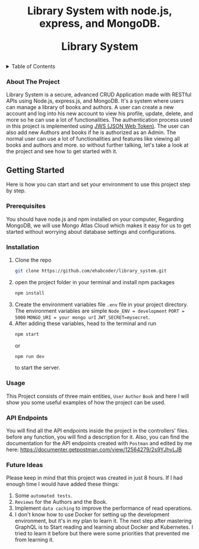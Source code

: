 <div>
<h1 align="center">
    Library System with node.js, express, and MongoDB.
    <br />
    <p>Library System </p>
  </h1>
</div>
<!-- TABLE OF CONTENTS -->
<details>
  <summary>Table of Contents</summary>
  <ol>
    <li>
      <a href="#about-the-project">About the project</a>
    </li>
    <li>
      <a href="#getting-started">Getting Started</a>
      <ul>
        <li><a href="#prerequisites">Prerequisites</a></li>
        <li><a href="#installation">Installation</a></li>
      </ul>
    </li>
    <li>
      <a href="#usage">Usage</a>
      <ul>
        <li><a href="#api-endpoints">API Endpoints</a></li>
      </ul>
    </li>
    <li>
      <a href="#future-ideas">What Will be added to the project in the future?</a>
    </li>
  </ol>
</details>

<!-- ABOUT THE PROJECT -->
### About The Project
Library System is a secure, advanced CRUD Application made with RESTful APIs using Node.js, express.js, and MongoDB.
It's a system where users can manage a library of books and authors. A user can create a new account and log into his new account to view his profile, update, delete, and more so he can use a lot of functionalities. The authentication process used in this project is implemented using <a href="https://jwt.io/">JWS (JSON Web Token)</a>. The user can also add new Authors and books if he is authorized as an Admin. The normal user can use a lot of functionalities and features like viewing all books and authors and more. so without further talking, let's take a look at the project and see how to get started with it.

<!-- GETTING STARTED -->
## Getting Started
Here is how you can start and set your environment to use this project step by step.

### Prerequisites
You should have node.js and npm installed on your computer, Regarding MongoDB, we will use Mongo Atlas Cloud which makes it easy for us to get started without worrying about database settings and configurations.

### Installation
1. Clone the repo
   ```sh
   git clone https://github.com/ehabcoder/library_system.git
   ```
2. open the project folder in your terminal and install npm packages
   ```sh
   npm install
   ```
3. Create the environment variables file ``.env`` file in your project directory. The environment variables are simple ``Node_ENV = development`` ``PORT = 5000`` ``MONGO_URI = your mongo urI`` ``JWT_SECRET=mysecret``.
4. After adding these variables, head to the terminal and run
   ```sh
   npm start
   ```
   or
   ```sh
   npm run dev
   ```
   to start the server.

### Usage
This Project consists of three main entities, ``User`` ``Author`` ``Book`` and here I will show you some useful examples of how the project can be used.
### API Endpoints
You will find all the API endpoints inside the project in the controllers' files. before any function, you will find a description for it.
Also, you can find the documentation for the API endpoints created with ``Postman`` and edited by me here:
<a href="https://documenter.getpostman.com/view/12564279/2s9YJhyLJB">https://documenter.getpostman.com/view/12564279/2s9YJhyLJB</a>

### Future Ideas
Please keep in mind that this project was created in just 8 hours. If I had enough time I would have added these things:
1. Some ``automated tests``.
2. ``Reviews`` for the Authors and the Book.
3. Implement ``data caching`` to improve the performance of read operations.
4. I don't know how to use Docker for setting up the development environment, but it's in my plan to learn it. The next step after mastering GraphQL is to Start reading and learning about Docker and Kubernetes. I tried to learn it before but there were some priorities that prevented me from learning it.


